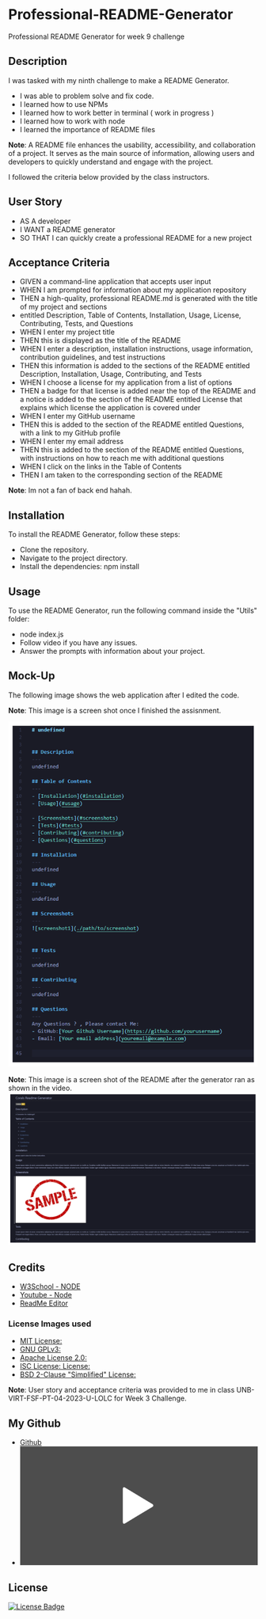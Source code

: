 # Professional-README-Generator

Professional README Generator for week 9 challenge

## Description

I was tasked with my ninth challenge to make a README Generator.

- I was able to problem solve and fix code.
- I learned how to use NPMs 
- I learned how to work better in terminal ( work in progress )
- I learned how to work with node
- I learned the importance of README files 

**Note**: A README file enhances the usability, accessibility, and collaboration of a project. It serves as the main source of information, allowing users and developers to quickly understand and engage with the project.

I followed the criteria below provided by the class instructors.

## User Story

- AS A developer
- I WANT a README generator
- SO THAT I can quickly create a professional README for a new project


## Acceptance Criteria

- GIVEN a command-line application that accepts user input
- WHEN I am prompted for information about my application repository
- THEN a high-quality, professional README.md is generated with the title of my project and sections 
-  entitled Description, Table of Contents, Installation, Usage, License, Contributing, Tests, and Questions
- WHEN I enter my project title
- THEN this is displayed as the title of the README
- WHEN I enter a description, installation instructions, usage information, contribution guidelines, and test instructions
- THEN this information is added to the sections of the README entitled Description, Installation, Usage, Contributing, and Tests
- WHEN I choose a license for my application from a list of options
- THEN a badge for that license is added near the top of the README and a notice is added to the section of the README entitled License that explains which license the application is covered under
- WHEN I enter my GitHub username
- THEN this is added to the section of the README entitled Questions, with a link to my GitHub profile
- WHEN I enter my email address
- THEN this is added to the section of the README entitled Questions, with instructions on how to reach me with additional questions
- WHEN I click on the links in the Table of Contents
- THEN I am taken to the corresponding section of the README

 **Note**: Im not a fan of back end hahah.

 ## Installation
  To install the README Generator, follow these steps:
 - Clone the repository.
 - Navigate to the project directory.
 - Install the dependencies: npm install

 ## Usage
 To use the README Generator, run the following command inside the    "Utils" folder:
 - node index.js
 - Follow video if you have any issues.
 - Answer the prompts with information about your project.


## Mock-Up

The following image shows the web application after I edited the code.

**Note**: This image is a screen shot once I finished the assisnment.

![Professional README Generator](./utils/assets/screenshot1.png)

**Note**: This image is a screen shot of the README after the generator ran as shown in the video.
![Sample of Generated README](./utils/assets/sampleofgenerator.png)

## Credits
- [W3School - NODE ](https://www.w3schools.com/nodejs/default.asp)
- [Youtube - Node ](https://www.youtube.com/watch?v=pkg0J6lpKT4)
- [ReadMe Editor](https://readme.so/)

### License Images used 
- [MIT License:](https://img.shields.io/badge/License-MIT-yellow.svg)
- [GNU GPLv3:](https://img.shields.io/badge/License-GPLv3-blue.svg)
- [Apache License 2.0:](https://img.shields.io/badge/License-Apache%202.0-blue.svg)
- [ISC License: License:](https://img.shields.io/badge/License-ISC-blue.svg) 
- [BSD 2-Clause "Simplified" License:](https://img.shields.io/badge/License-BSD%202--Clause-orange.svg)


**Note**: User story and acceptance criteria was provided to me in class
 UNB-VIRT-FSF-PT-04-2023-U-LOLC for Week 3 Challenge. 

## My Github

- [Github](https://xnoirnightx.github.io/Professional-README-Generator/)
- [![Video Demo](./utils/assets/thumbnail.png)](./utils/assets/Challenge9.mp4)

## License

[![License Badge](https://img.shields.io/badge/License-MIT-yellow.svg)](https://opensource.org/licenses/MIT)
